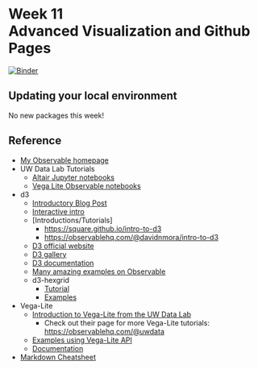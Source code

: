 # Week 11<br>Advanced Visualization and Github Pages

[![Binder](https://mybinder.org/badge_logo.svg)](https://mybinder.org/v2/gh/MUSA-620-Spring-2019/week-11/master?filepath=lecture-11.ipynb)

## Updating your local environment

No new packages this week!

## Reference

- [My Observable homepage](https://observablehq.com/@nickhand/musa-620)
- UW Data Lab Tutorials
  - [Altair Jupyter notebooks](https://github.com/uwdata/visualization-curriculum)
  - [Vega Lite Observable notebooks](https://observablehq.com/collection/@uwdata/visualization-curriculum)
- d3
  - [Introductory Blog Post](https://medium.com/@Elijah_Meeks/d3-is-not-a-data-visualization-library-67ba549e8520)
  - [Interactive intro](http://sxywu.com/d3intro/)
  - [Introductions/Tutorials]
    - https://square.github.io/intro-to-d3
    - https://observablehq.com/@davidnmora/intro-to-d3
  - [D3 official website](https://d3js.org/)
  - [D3 gallery](https://github.com/d3/d3/wiki/Gallery)
  - [D3 documentation](https://github.com/d3/d3/blob/master/API.md)
  - [Many amazing examples on Observable](https://observablehq.com/search?query=d3)
  - d3-hexgrid
    - [Tutorial](https://observablehq.com/@larsvers/hexgrid-maps-with-d3-hexgrid)
    - [Examples](https://observablehq.com/@larsvers/d3-hexgrid-examples)
- Vega-Lite
  - [Introduction to Vega-Lite from the UW Data Lab](https://observablehq.com/@uwdata/introduction-to-vega-lite)
    - Check out their page for more Vega-Lite tutorials: https://observablehq.com/@uwdata
  - [Examples using Vega-Lite API](https://observablehq.com/collection/@vega/vega-lite-api)
  - [Documentation](https://vega.github.io/vega-lite/docs/)
- [Markdown Cheatsheet](http://www.jekyllnow.com/Markdown-Style-Guide/)
